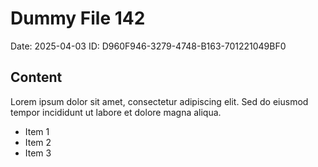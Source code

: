 # Dummy File 142

Date: 2025-04-03
ID: D960F946-3279-4748-B163-701221049BF0

## Content

Lorem ipsum dolor sit amet, consectetur adipiscing elit.
Sed do eiusmod tempor incididunt ut labore et dolore magna aliqua.

* Item 1
* Item 2
* Item 3
